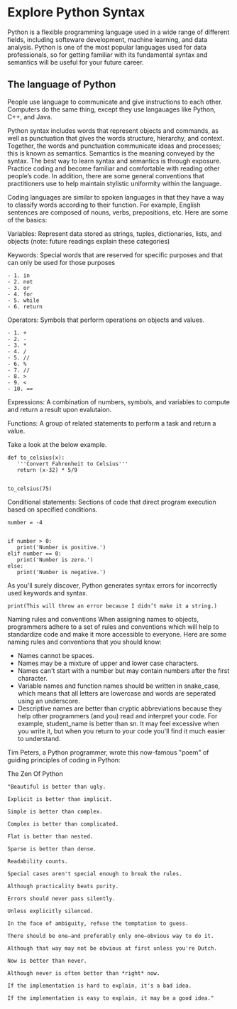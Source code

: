 # Explore Python Syntax
Python is a flexible programming language used in a wide range of different fields, including softeware development, machine learning, and data analysis. Python is one of the most popular languages used for data professionals, so for getting familiar with its fundamental syntax and semantics will be useful for your future career.

## The language of Python
People use language to communicate and give instructions to each other. Computers do the same thing, except they use langauages like Python, C++, and Java.

Python syntax includes words that represent objects and commands, as well as punctuation that gives the words structure, hierarchy, and context. Together, the words and punctuation communicate ideas and processes; this is known as semantics. Semantics is the meaning conveyed by the syntax. The best way to learn syntax and semantics is through exposure. Practice coding and become familiar and comfortable with reading other people’s code. In addition, there are some general conventions that practitioners use to help maintain stylistic uniformity within the language. 

Coding languages are similar to spoken languages in that they have a way to classify words according to their function. For example, English sentences are composed of nouns, verbs, prepositions, etc. Here are some of the basics:

Variables: Represent data stored as strings, tuples, dictionaries, lists, and objects (note: future readings explain these categories)

Keywords: Special words that are reserved for specific purposes and that can only be used for those purposes

```
- 1. in
- 2. not
- 3. or
- 4. for
- 5. while
- 6. return
```

Operators: Symbols that perform operations on objects and values.

```
- 1. +
- 2. -
- 3. *
- 4. /
- 5. //
- 6. %
- 7. //
- 8. >
- 9. <
- 10. ==
```

Expressions: A combination of numbers, symbols, and variables to compute and return a result upon evalutaion.

Functions: A group of related statements to perform a task and return a value.

Take a look at the below example. 

```
def to_celsius(x):
   '''Convert Fahrenheit to Celsius'''
   return (x-32) * 5/9


to_celsius(75)
```

Conditional statements: Sections of code that direct program execution based on specified conditions.

```
number = -4


if number > 0:
   print('Number is positive.')
elif number == 0:
   print('Number is zero.')
else:
   print('Number is negative.')
```

As you'll surely discover, Python generates syntax errors for incorrectly used keywords and syntax.

```
print(This will throw an error because I didn’t make it a string.)
```

Naming rules and conventions
When assigning names to objects, programmers adhere to a set of rules and conventions which will help to standardize code and make it more accessible to everyone. Here are some naming rules and conventions that you should know:

- Names cannot be spaces.
- Names may be a mixture of upper and lower case characters.
- Names can't start with a number but may contain numbers after the first character.
- Variable names and function names should be written in snake_case, which means that all letters are lowercase and words are seperated using an underscore.
- Descriptive names are better than cryptic abbreviations because they help other programmers (and you) read and interpret your code. For example, student_name is better than sn. It may feel excessive when you write it, but when you return to your code you'll find it much easier to understand.

Tim Peters, a Python programmer, wrote this now-famous "poem" of guiding principles of coding in Python:

The Zen Of Python
```
"Beautiful is better than ugly.

Explicit is better than implicit.

Simple is better than complex.

Complex is better than complicated.

Flat is better than nested.

Sparse is better than dense.

Readability counts.

Special cases aren't special enough to break the rules.

Although practicality beats purity.

Errors should never pass silently.

Unless explicitly silenced.

In the face of ambiguity, refuse the temptation to guess.

There should be one—and preferably only one—obvious way to do it.

Although that way may not be obvious at first unless you're Dutch.

Now is better than never.

Although never is often better than *right* now.

If the implementation is hard to explain, it's a bad idea.

If the implementation is easy to explain, it may be a good idea."
```